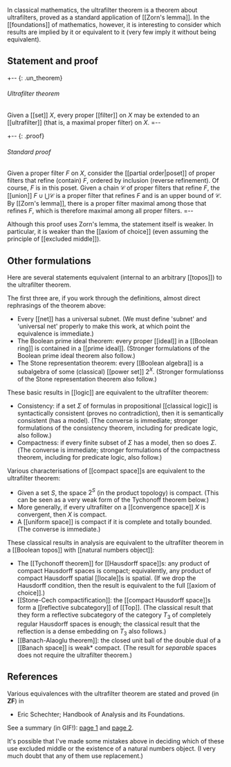 In classical mathematics, the ultrafilter theorem is a theorem about ultrafilters, proved as a standard application of [[Zorn's lemma]].  In the [[foundations]] of mathematics, however, it is interesting to consider which results are implied by it or equivalent to it (very few imply it without being equivalent).

## Statement and proof

+-- {: .un_theorem}
###### Ultrafilter theorem

Given a [[set]] $X$, every proper [[filter]] on $X$ may be extended to an [[ultrafilter]] (that is, a maximal proper filter) on $X$.
=--

+-- {: .proof}
###### Standard proof

Given a proper filter $F$ on $X$, consider the [[partial order|poset]] of proper filters that refine (contain) $F$, ordered by inclusion (reverse refinement).  Of course, $F$ is in this poset.  Given a chain $\mathcal{C}$ of proper filters that refine $F$, the [[union]] $F \cup \bigcup \mathcal{C}$ is a proper filter that refines $F$ and is an upper bound of $\mathcal{C}$.  By [[Zorn's lemma]], there is a proper filter maximal among those that refines $F$, which is therefore maximal among all proper filters.
=--

Although this proof uses Zorn's lemma, the statement itself is weaker.  In particular, it is weaker than the [[axiom of choice]] (even assuming the principle of [[excluded middle]]).

## Other formulations

Here are several statements equivalent (internal to an arbitrary [[topos]]) to the ultrafilter theorem.

The first three are, if you work through the definitions, almost direct rephrasings of the theorem above:
*  Every [[net]] has a universal subnet.  (We must define 'subnet' and 'universal net' properly to make this work, at which point the equivalence is immediate.)
*  The Boolean prime ideal theorem: every proper [[ideal]] in a [[Boolean ring]] is contained in a [[prime ideal]].  (Stronger formulations of the Boolean prime ideal theorem also follow.)
*  The Stone representation theorem: every [[Boolean algebra]] is a subalgebra of some (classical) [[power set]] $2^X$.  (Stronger formulationss of the Stone representation theorem also follow.)

These basic results in [[logic]] are equivalent to the ultrafilter theorem:
*  Consistency: if a set $\Sigma$ of formulas in propositional [[classical logic]] is syntactically consistent (proves no contradiction), then it is semantically consistent (has a model).  (The converse is immediate; stronger formulations of the consistency theorem, including for predicate logic, also follow.)
*  Compactness: if every finite subset of $\Sigma$ has a model, then so does $\Sigma$.  (The converse is immediate; stronger formulations of the compactness theorem, including for predicate logic, also follow.)

Various characterisations of [[compact space]]s are equivalent to the ultrafilter theorem:
*  Given a set $S$, the space $2^S$ (in the product topology) is compact.  (This can be seen as a very weak form of the Tychonoff theorem below.)
*  More generally, if every ultrafilter on a [[convergence space]] $X$ is convergent, then $X$ is compact.
*  A [[uniform space]] is compact if it is complete and totally bounded.  (The converse is immediate.)

These classical results in analysis are equivalent to the ultrafilter theorem in a [[Boolean topos]] with [[natural numbers object]]:
*  The [[Tychonoff theorem]] for [[Hausdorff space]]s: any product of compact Hausdorff spaces is compact; equivalently, any product of compact Hausdorff spatial [[locale]]s is spatial.  (If we drop the Hausdorff condition, then the result is equivalent to the full [[axiom of choice]].)
*  [[Stone-Cech compactification]]: the [[compact Hausdorff space]]s form a [[reflective subcategory]] of [[Top]].  (The classical result that they form a reflective subcategory of the category $T_3$ of completely regular Hausdorff spaces is enough; the classical result that the reflection is a dense embedding on $T_3$ also follows.)
*  [[Banach-Alaoglu theorem]]: the closed unit ball of the double dual of a [[Banach space]] is weak* compact.  (The result for *separable* spaces does not require the ultrafilter theorem.)

## References

Various equivalences with the ultrafilter theorem are stated and proved (in <b>ZF</b>) in

* Eric Schechter; Handbook of Analysis and its Foundations.

See a summary (in GIF!): [page 1](http://www.math.vanderbilt.edu/~schectex/ccc/excerpts/equivuf1.gif) and [page 2](http://www.math.vanderbilt.edu/~schectex/ccc/excerpts/equivuf2.gif).

It\'s possible that I\'ve made some mistakes above in deciding which of these use excluded middle or the existence of a natural numbers object.  (I very much doubt that any of them use replacement.)
